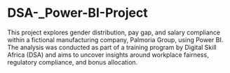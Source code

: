 # DSA-_Power-BI-Project
This project explores gender distribution, pay gap, and salary compliance within a fictional manufacturing company, Palmoria Group, using Power BI. The analysis was conducted as part of a training program by Digital Skill Africa (DSA) and aims to uncover insights around workplace fairness, regulatory compliance, and bonus allocation.
